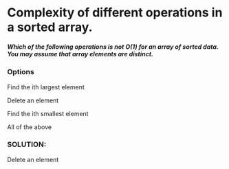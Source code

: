 
# Complexity of different operations in a sorted array.

##### Which of the following operations is not O(1) for an array of sorted data. You may assume that array elements are distinct.

### Options

Find the ith largest element

Delete an element

Find the ith smallest element

All of the above

### SOLUTION:
Delete an element
